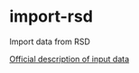 # import-rsd
Import data from RSD

[Official description of input data](http://portal.dopravniinfo.cz/public/files/userfiles/Rozhrani_DDR_v3.2.5.pdf)

